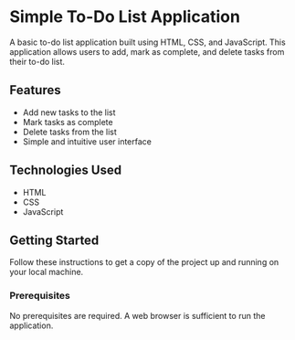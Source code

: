 # Simple To-Do List Application

A basic to-do list application built using HTML, CSS, and JavaScript. This application allows users to add, mark as complete, and delete tasks from their to-do list.

## Features

- Add new tasks to the list
- Mark tasks as complete
- Delete tasks from the list
- Simple and intuitive user interface

## Technologies Used

- HTML
- CSS
- JavaScript

## Getting Started

Follow these instructions to get a copy of the project up and running on your local machine.

### Prerequisites

No prerequisites are required. A web browser is sufficient to run the application.

